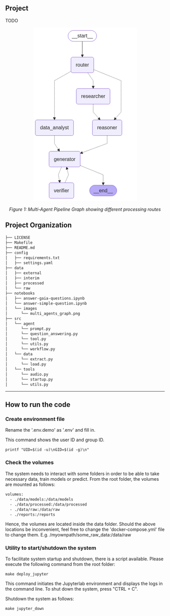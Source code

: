 ## Project
TODO

<div align="center">
  <img src="notebooks/images/multi_agents_graph.png" alt="Multi-Agent Pipeline Graph"/>
  <p><em>Figure 1: Multi-Agent Pipeline Graph showing different processing routes</em></p>
</div>

Project Organization
------------
    ├── LICENSE
    ├── Makefile             
    ├── README.md             
    ├── config
    │   ├── requirements.txt  
    │   ├── settings.yaml     
    ├── data
    │   ├── external         
    │   ├── interim
    │   ├── processed        
    │   └── raw
    ├── notebooks
    │   ├── answer-gaia-questions.ipynb        
    │   └── answer-simple-question.ipynb
    │   └── images
    │      └── multi_agents_graph.png
    ├── src
    │   └── agent  
    │      └── prompt.py
    │      └── question_answering.py
    │      └── tool.py
    │      └── utils.py
    │      └── workflow.py
    │   └── data
    │      └── extract.py
    │      └── load.py
    │   └── tools 
    │      └── audio.py
    │      └── startup.py
    │      └── utils.py

--------

How to run the code
------------

### Create environment file

Rename the '.env.demo' as '.env' and fill in.

This command shows the user ID and group ID. 
```commandline
printf "UID=$(id -u)\nGID=$(id -g)\n"
```

### Check the volumes

The system needs to interact with some folders in order to be able to take
necessary data, train models or predict. From the root folder, the volumes 
are mounted as follows:

```commandline
volumes:
  - ./data/models:/data/models
  - ./data/processed:/data/processed
  - ./data/raw:/data/raw
  - ./reports:/reports
```

Hence, the volumes are located inside the data folder.
Should the above locations be inconvenient, feel free to change
the 'docker-compose.yml' file to change them.
E.g. /myownpath/some_raw_data:/data/raw

### Utility to start/shutdown the system

To facilitate system startup and shutdown, there is a script available.
Please execute the following command from the root folder:

```commandline
make deploy_jupyter
```

This command initiates the Jupyterlab environment and displays the logs in
the command line. To shut down the system, press "CTRL + C".

Shutdown the system as follows:

```commandline
make jupyter_down
```


